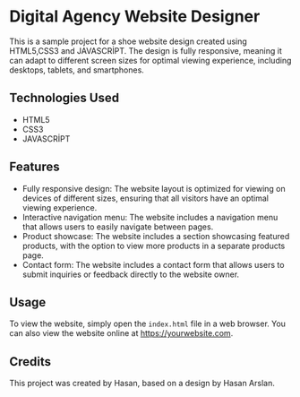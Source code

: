  <h1>Digital Agency Website Designer</h1>

  <p>This is a sample project for a shoe website design created using HTML5,CSS3 and JAVASCRİPT. The design is fully responsive, meaning it can adapt to different screen sizes for optimal viewing experience, including desktops, tablets, and smartphones.</p>

  <h2>Technologies Used</h2>

  <ul>
    <li>HTML5</li>
    <li>CSS3</li>
    <li>JAVASCRİPT</li>

  </ul>

  <h2>Features</h2>

  <ul>
    <li>Fully responsive design: The website layout is optimized for viewing on devices of different sizes, ensuring that all visitors have an optimal viewing experience.</li>
    <li>Interactive navigation menu: The website includes a navigation menu that allows users to easily navigate between pages.</li>
    <li>Product showcase: The website includes a section showcasing featured products, with the option to view more products in a separate products page.</li>
    <li>Contact form: The website includes a contact form that allows users to submit inquiries or feedback directly to the website owner.</li>
  </ul>

  <h2>Usage</h2>

  <p>To view the website, simply open the <code>index.html</code> file in a web browser. You can also view the website online at <a href="https://yourwebsite.com">https://yourwebsite.com</a>.</p>

  <h2>Credits</h2>

  <p>This project was created by Hasan, based on a design by Hasan Arslan.</p>

